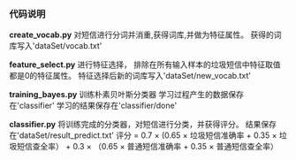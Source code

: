 ### 代码说明
**create_vocab.py**
对短信进行分词并消重,获得词库,并做为特征属性。
获得的词库写入'dataSet/vocab.txt'

**feature_select.py**
进行特征选择， 排除在所有输入样本的垃圾短信中特征取值都是0的特征属性。
特征选择后新的词库写入'dataSet/new_vocab.txt'

**training_bayes.py**
训练朴素贝叶斯分类器
学习过程产生的数据保存在'classifier'
学习的结果保存在'classifier/done'

**classifier.py**
将训练完成的分类器，对短信进行分类，并获得评分。
结果保存在'dataSet/result_predict.txt'
评分 = 0.7 × (0.65 × 垃圾短信准确率 + 0.35 × 垃圾短信查全率） + 0.3 × （0.65 × 普通短信准确率 + 0.35 × 普通短信查全率）

